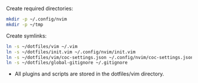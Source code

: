 Create required directories:

```bash
mkdir -p ~/.config/nvim
mkdir -p ~/tmp
```

Create symlinks:

```bash
ln -s ~/dotfiles/vim ~/.vim
ln -s ~/dotfiles/init.vim ~/.config/nvim/init.vim
ln -s ~/dotfiles/vim/coc-settings.json ~/.config/nvim/coc-settings.json
ln -s ~/dotfiles/global-gitignore ~/.gitignore
```

- All plugins and scripts are stored in the dotfiles/vim directory.

